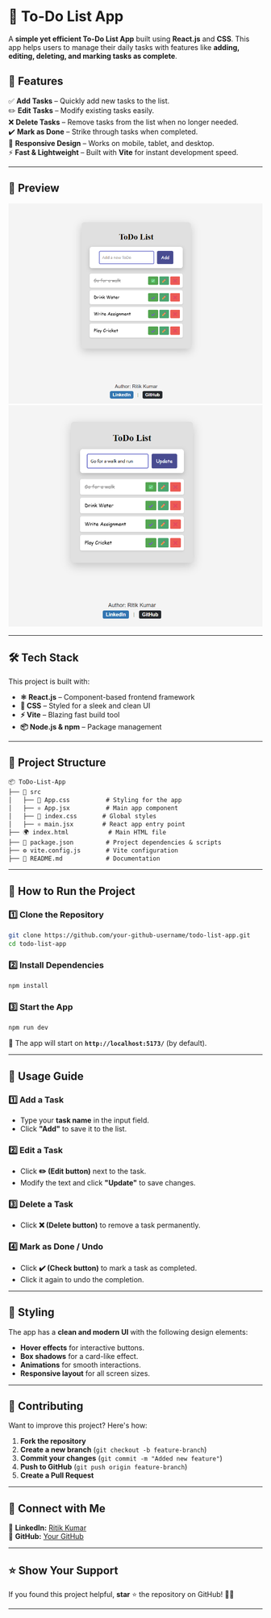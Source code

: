 # 📝 **To-Do List App**  

A **simple yet efficient To-Do List App** built using **React.js** and **CSS**. This app helps users to manage their daily tasks with features like **adding, editing, deleting, and marking tasks as complete**.  

## 🌟 **Features**  

✅ **Add Tasks** – Quickly add new tasks to the list.  
✏️ **Edit Tasks** – Modify existing tasks easily.  
❌ **Delete Tasks** – Remove tasks from the list when no longer needed.  
✔️ **Mark as Done** – Strike through tasks when completed.  
🎨 **Responsive Design** – Works on mobile, tablet, and desktop.  
⚡ **Fast & Lightweight** – Built with **Vite** for instant development speed.  

---

## 📸 **Preview**  
![To-Do App Screenshot](./Screenshots/Screenshot%202025-02-19%20175010.png)   
![To-Do App Screenshot](./Screenshots/Screenshot%202025-02-19%20175025.png)  

---

## 🛠️ **Tech Stack**  
This project is built with:  

- **⚛️ React.js** – Component-based frontend framework  
- **🎨 CSS** – Styled for a sleek and clean UI  
- **⚡ Vite** – Blazing fast build tool  
- **📦 Node.js & npm** – Package management  

---

## 📂 **Project Structure**  

```
📦 ToDo-List-App  
├── 📂 src  
│   ├── 🎨 App.css          # Styling for the app  
│   ├── ⚛️ App.jsx          # Main app component  
│   ├── 🎨 index.css       # Global styles  
│   ├── ⚛️ main.jsx        # React app entry point  
├── 🌍 index.html           # Main HTML file  
├── 📜 package.json         # Project dependencies & scripts  
├── ⚙️ vite.config.js       # Vite configuration  
├── 📄 README.md            # Documentation  
```

---

## 🎯 **How to Run the Project**  

### 1️⃣ **Clone the Repository**  
```bash
git clone https://github.com/your-github-username/todo-list-app.git
cd todo-list-app
```

### 2️⃣ **Install Dependencies**  
```bash
npm install
```

### 3️⃣ **Start the App**  
```bash
npm run dev
```
🔹 The app will start on **`http://localhost:5173/`** (by default).  

---

## 📜 **Usage Guide**  

### **1️⃣ Add a Task**  
- Type your **task name** in the input field.  
- Click **"Add"** to save it to the list.  

### **2️⃣ Edit a Task**  
- Click **✏️ (Edit button)** next to the task.  
- Modify the text and click **"Update"** to save changes.  

### **3️⃣ Delete a Task**  
- Click **❌ (Delete button)** to remove a task permanently.  

### **4️⃣ Mark as Done / Undo**  
- Click **✔️ (Check button)** to mark a task as completed.  
- Click it again to undo the completion.  

---

## 🎨 **Styling**  
The app has a **clean and modern UI** with the following design elements:  

- **Hover effects** for interactive buttons.  
- **Box shadows** for a card-like effect.  
- **Animations** for smooth interactions.  
- **Responsive layout** for all screen sizes.  

---

## 🤝 **Contributing**  
Want to improve this project? Here's how:  

1. **Fork the repository**  
2. **Create a new branch** (`git checkout -b feature-branch`)  
3. **Commit your changes** (`git commit -m "Added new feature"`)  
4. **Push to GitHub** (`git push origin feature-branch`)  
5. **Create a Pull Request**  

---

## 🔗 **Connect with Me**  
🔹 **LinkedIn:** [Ritik Kumar](https://www.linkedin.com/in/ritik-kumar-34ab70218)  
🔹 **GitHub:** [Your GitHub](https://github.com/RitikRK96)  

---

## ⭐ **Show Your Support**  
If you found this project helpful, **star** ⭐ the repository on GitHub! 🚀🔥  

---

